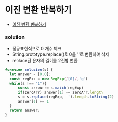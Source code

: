 
# 이진 변환 반복하기
  - [이진 변환 반복하기](https://programmers.co.kr/learn/courses/30/lessons/70129)


### solution
  - 정규표현식으로 0 개수 체크
  - String.prototype.replace()로 0을 ''로 변환하여 삭제
  - replace된 문자의 길이를 2진법 변환
  ```javascript
  function solution(s) {
    let answer = [0,0];
    const regExp = new RegExp(/[0]/,'g')
    while(s !== "1"){
        const zeroArr= s.match(regExp)
        if(zeroArr) answer[1] += zeroArr.length
        s = s.replace(regExp, '').length.toString(2)
        answer[0] += 1
    }
    return answer;
  }
  ```

